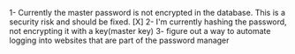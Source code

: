 1- Currently the master password is not encrypted in the database. This is a security risk and should be fixed. [X]
2- I'm currently hashing the password, not encrypting it with a key(master key)
3- figure out a way to automate logging into websites that are part of the password manager